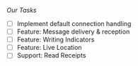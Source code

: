*Our Tasks*
- [ ] Implement default connection handling
- [ ] Feature: Message delivery & reception
- [ ] Feature: Writing Indicators
- [ ] Feature: Live Location
- [ ] Support: Read Receipts
